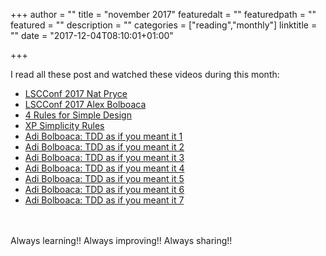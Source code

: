 +++
author = ""
title = "november 2017"
featuredalt = ""
featuredpath = ""
featured = ""
description = ""
categories = ["reading","monthly"]
linktitle = ""
date = "2017-12-04T08:10:01+01:00"

+++

I read all these post and watched these videos during this month:

* [LSCConf 2017 Nat Pryce](https://youtu.be/syLjjmRgTsE)
* [LSCConf 2017 Alex Bolboaca](https://youtu.be/gNmsWP1LKKs) 
* [4 Rules for Simple Design](https://dzone.com/articles/4-rules-simple-design)
* [XP Simplicity Rules](http://wiki.c2.com/?XpSimplicityRules)
* [Adi Bolboaca: TDD as if you meant it 1](http://blog.adrianbolboaca.ro/2017/08/tdd-as-if-you-meant-it-think-red-green-refactor-episode-1/)
* [Adi Bolboaca: TDD as if you meant it 2](http://blog.adrianbolboaca.ro/2017/08/tdd-as-if-you-meant-it-i-care-about-behavior-and-not-about-representation-episode-2/)
* [Adi Bolboaca: TDD as if you meant it 3](http://blog.adrianbolboaca.ro/2017/09/tdd-as-if-you-meant-it-refactor-primitives-to-concepts-episode-3/)
* [Adi Bolboaca: TDD as if you meant it 4](http://blog.adrianbolboaca.ro/2017/09/tdd-as-if-you-meant-it-refactor-to-a-new-class-episode-4/)
* [Adi Bolboaca: TDD as if you meant it 5](http://blog.adrianbolboaca.ro/2017/09/tdd-as-if-you-meant-it-refactoring-to-builder-episode-5/)
* [Adi Bolboaca: TDD as if you meant it 6](http://blog.adrianbolboaca.ro/2017/09/tdd-as-if-you-meant-it-rsome-traditional-tdd-part-1-episode-6/)
* [Adi Bolboaca: TDD as if you meant it 7](http://blog.adrianbolboaca.ro/2017/10/tdd-as-if-you-meant-it-some-traditional-tdd-part-2-episode-7/)



<br><br>
Always learning!! Always improving!! Always sharing!!
